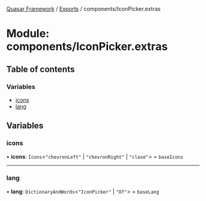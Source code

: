 [Quasar Framework](../index.md) / [Exports](../modules.md) / components/IconPicker.extras

# Module: components/IconPicker.extras

## Table of contents

### Variables

- [icons](components_IconPicker_extras.md#icons)
- [lang](components_IconPicker_extras.md#lang)

## Variables

### icons

• **icons**: `Icons`<``"chevronLeft"`` \| ``"chevronRight"`` \| ``"close"``\> = `baseIcons`

___

### lang

• **lang**: `DictionaryAndWords`<``"IconPicker"`` \| ``"Of"``\> = `baseLang`
